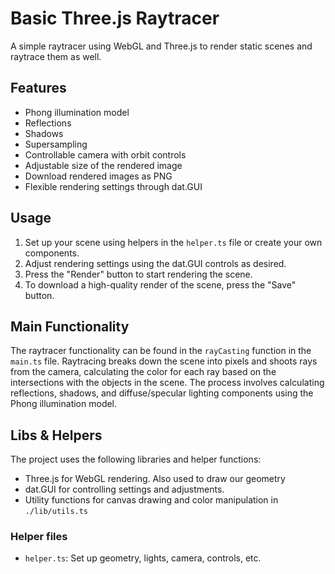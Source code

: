# Basic Three.js Raytracer

A simple raytracer using WebGL and Three.js to render static scenes and raytrace them as well.

## Features
* Phong illumination model
* Reflections
* Shadows
* Supersampling
* Controllable camera with orbit controls
* Adjustable size of the rendered image
* Download rendered images as PNG
* Flexible rendering settings through dat.GUI

## Usage
1. Set up your scene using helpers in the `helper.ts` file or create your own components.
2. Adjust rendering settings using the dat.GUI controls as desired.
3. Press the "Render" button to start rendering the scene.
4. To download a high-quality render of the scene, press the "Save" button.

## Main Functionality
The raytracer functionality can be found in the `rayCasting` function in the `main.ts` file.
Raytracing breaks down the scene into pixels and shoots rays from the camera, calculating the color for each ray based on the intersections with the objects in the scene. The process involves calculating reflections, shadows, and diffuse/specular lighting components using the Phong illumination model.

## Libs & Helpers
The project uses the following libraries and helper functions:

* Three.js for WebGL rendering. Also used to draw our geometry
* dat.GUI for controlling settings and adjustments.
* Utility functions for canvas drawing and color manipulation in `./lib/utils.ts`

### Helper files
- `helper.ts`: Set up geometry, lights, camera, controls, etc.